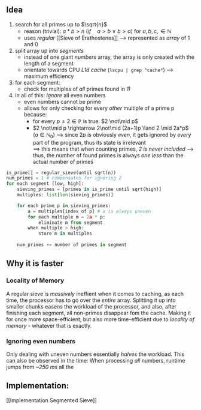 ## Idea
1) search for all primes up to $\sqrt{n}$
	- reason (trivial): $a*b > n\ (if\quad a>b \ \lor \ b > a)$ for $a, b, c,\in \mathbb{N}$
	- uses _regular_ [[Sieve of Erathostenes]]
	--> represented as _array_ of 1 and 0
1) split array up into _segments_
	- instead of one giant _numbers_ array, the array is only created with the length of a segment
	- orientate towards CPU _L1d cache_ (`lscpu | grep "cache"`)
		--> maximum efficiency
3) for each segment:
	- check for multiples of _all_  primes found in _1)_
4) in all of this: _Ignore_ all even numbers
	- even numbers cannot be prime
	- allows for only checking for every _other_ multiple of a prime p because:
		- for every $p \not= 2 \in \mathbb{P}$ is true: $2 \not\mid p$
		-  $2 \not\mid p \rightarrow 2\not\mid (2a+1)p \land 2 \mid 2a*p$  ($a \in \mathbb{N}_0$)
		--> since $2p$ is obviously _even_, it gets ignored by _every_ part of the program, thus its state is irrelevant    
	==> this means that when counting primes, _2 is never included_ --> thus, the number of found primes is always _one less_ than the actual number of primes


```python
is_prime[] = regular_sieve(until sqrt(n))
num_primes = 1 # compensates for ignoring 2
for each segment [low, high]:
	sieving_primes = [primes in is_prime until sqrt(high)]
	multiples: list[len(sieving_primes)] 

	for each prime p in sieving_primes:
		a = multiples[index of p] # a is always uneven
		for each multiple m = 2a * p:
			eliminate m from segment
		when multiple > high:
			store m in multiples
	
	num_primes += number of primes in segment

```


## Why it is faster

### Locality of Memory
A regular sieve is _massively_ ineffient when it comes to caching, as each time, the processor has to go over the _entire_ array. Splitting it up into smaller chunks easens the workload of the processor, and also, after finishing each segment, all non-primes disappear fom the cache. Making it for once more space-efficient, but also more time-efficient due to _locality of memory_ - whatever that is exactly.

### Ignoring even numbers
Only dealing with uneven numbers essentially _halves_ the workload. This can also be observed in the time: When processing _all_ numbers, runtime jumps from _~250 ms_ all the 
## Implementation:
[[Implementation Segmented Sieve]]